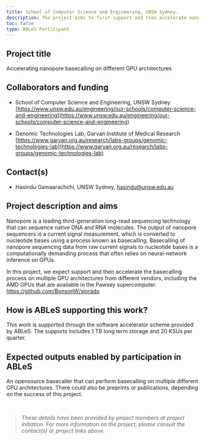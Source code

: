 ```yaml
---
title: School of Computer Science and Engineering, UNSW Sydney.
description: The project aims to first support and then accelerate nanopore basecalling on multiple GPU architectures from different vendors.
toc: false
type: ABLeS Participant
---
```


## Project title

Accelerating nanopore basecalling on different GPU architectures

## Collaborators and funding

- School of Computer Science and Engineering, UNSW Sydney [https://www.unsw.edu.au/engineering/our-schools/computer-science-and-engineering](https://www.unsw.edu.au/engineering/our-schools/computer-science-and-engineering)

- Genomic Technologies Lab, Garvan Institute of Medical Research [https://www.garvan.org.au/research/labs-groups/genomic-technologies-lab](https://www.garvan.org.au/research/labs-groups/genomic-technologies-lab)

## Contact(s)

- Hasindu Gamaarachchi, UNSW Sydney, <hasindu@unsw.edu.au>

## Project description and aims

Nanopore is a leading third-generation long-read sequencing technology that can sequence
native DNA and RNA molecules. The output of nanopore sequencers is a current signal
measurement, which is converted to nucleotide bases using a process known as
basecalling. Basecalling of nanopore sequencing data from raw current signals to nucleotide bases is a computationally demanding process that often relies on neural-network inference on GPUs.

In this project, we expect support and then accelerate the basecalling process on multiple
GPU architectures from different vendors, including the AMD GPUs that are available in the
Pawsey supercomputer.
https://github.com/BonsonW/slorado

## How is ABLeS supporting this work?

This work is supported through the software accelerator scheme provided by ABLeS. The supports includes 1 TB long term storage and 20 KSUs per quarter.

## Expected outputs enabled by participation in ABLeS

An opensource basecaller that can perform basecalling on multiple different GPU
architectures. There could also be preprints or publications, depending on the success of
this project.

<br/>

> _These details have been provided by project members at project initiation. For more information on the project, please consult the contact(s) or project links above._
